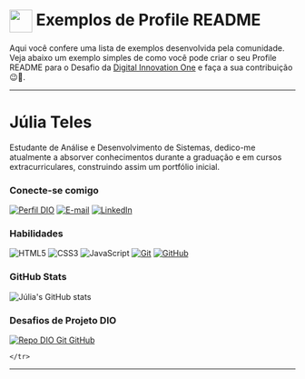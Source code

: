 <h1>
    <a href="https://www.dio.me/">
     <img align="center" width="40px" src="https://hermes.digitalinnovation.one/assets/diome/logo-minimized.png"></a>
    <span> Exemplos de Profile README</span>
</h1>

Aqui você confere uma lista de exemplos desenvolvida pela comunidade. Veja abaixo um exemplo simples de como você pode criar o seu Profile README para o Desafio da [Digital Innovation One](https://www.dio.me/) e faça a sua contribuição 😉🚀.

---

# Júlia Teles

Estudante de Análise e Desenvolvimento de Sistemas, dedico-me atualmente a absorver conhecimentos durante a graduação e em cursos extracurriculares, construindo assim um portfólio inicial.

### Conecte-se comigo

[![Perfil DIO](https://img.shields.io/badge/-Meu%20Perfil%20na%20DIO-30A3DC?style=for-the-badge)](https://web.dio.me/users/juliatelesicm/)
[![E-mail](https://img.shields.io/badge/-Email-000?style=for-the-badge&logo=microsoft-outlook&logoColor=E94D5F)](mailto:juliatelesicm@gmail.com)
[![LinkedIn](https://img.shields.io/badge/-LinkedIn-000?style=for-the-badge&logo=linkedin&logoColor=30A3DC)](https://www.linkedin.com/in/jlateles/)

### Habilidades

![HTML5](https://img.shields.io/badge/HTML-000?style=for-the-badge&logo=html5&logoColor=30A3DC)
![CSS3](https://img.shields.io/badge/CSS3-000?style=for-the-badge&logo=css3&logoColor=E94D5F)
![JavaScript](https://img.shields.io/badge/JavaScript-000?style=for-the-badge&logo=javascript&logoColor=30A3DC)
[![Git](https://img.shields.io/badge/Git-000?style=for-the-badge&logo=git&logoColor=E94D5F)](https://git-scm.com/doc)
[![GitHub](https://img.shields.io/badge/GitHub-000?style=for-the-badge&logo=github&logoColor=30A3DC)](https://docs.github.com/)

### GitHub Stats

![Júlia's GitHub stats](https://github-readme-stats.vercel.app/api?username=jlateles&show_icons=true&theme=tokyonight)

### Desafios de Projeto DIO

[![Repo DIO Git GitHub](https://github-readme-stats.vercel.app/api/pin/?username=jlateles&repo=dio-lab-open-source&bg_color=000&border_color=30A3DC&show_icons=true&icon_color=30A3DC&title_color=E94D5F&text_color=FFF)](https://github.com/jlateles/dio-lab-open-source)

    </tr>
  </tbody>
  <tfoot></tfoot>
</table>

---

